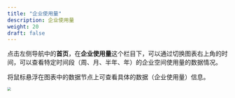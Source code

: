 ```yaml
---
title: "企业使用量"
description: 企业使用量
weight: 20
draft: false
---
```


点击左侧导航中的**首页**，在**企业使用量**这个栏目下，可以通过切换图表右上角的时间，可以查看特定时间段（周、月、半年、年）的企业空间使用量的数据情况。

将⿏标悬浮在图表中的数据节点上可查看具体的数据（企业使用量）信息。

<img src="../../../_images/manager_traffic.png" style="zoom:50%;" />
